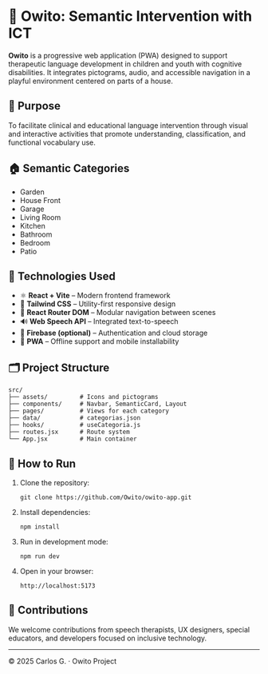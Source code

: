 # 🧠 Owito: Semantic Intervention with ICT

**Owito** is a progressive web application (PWA) designed to support therapeutic language development in children and youth with cognitive disabilities. It integrates pictograms, audio, and accessible navigation in a playful environment centered on parts of a house.

## 🎯 Purpose

To facilitate clinical and educational language intervention through visual and interactive activities that promote understanding, classification, and functional vocabulary use.

## 🏠 Semantic Categories

- Garden
- House Front
- Garage
- Living Room
- Kitchen
- Bathroom
- Bedroom
- Patio

## 🧩 Technologies Used

- ⚛️ **React + Vite** – Modern frontend framework
- 🎨 **Tailwind CSS** – Utility-first responsive design
- 🔀 **React Router DOM** – Modular navigation between scenes
- 🔊 **Web Speech API** – Integrated text-to-speech
- 🔐 **Firebase (optional)** – Authentication and cloud storage
- 📲 **PWA** – Offline support and mobile installability

## 🗂️ Project Structure

```
src/
├── assets/         # Icons and pictograms
├── components/     # Navbar, SemanticCard, Layout
├── pages/          # Views for each category
├── data/           # categorias.json
├── hooks/          # useCategoria.js
├── routes.jsx      # Route system
└── App.jsx         # Main container
```

## 🚀 How to Run

1. Clone the repository:
   ```
   git clone https://github.com/Owito/owito-app.git
   ```

2. Install dependencies:
   ```
   npm install
   ```

3. Run in development mode:
   ```
   npm run dev
   ```

4. Open in your browser:
   ```
   http://localhost:5173
   ```

## 🤝 Contributions

We welcome contributions from speech therapists, UX designers, special educators, and developers focused on inclusive technology.

---

© 2025 Carlos G. · Owito Project
